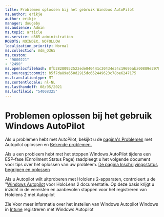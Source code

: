 ```yaml
---
title: Problemen oplossen bij het gebruik Windows AutoPilot
ms.author: erikje
author: erikje
manager: dougeby
ms.audience: Admin
ms.topic: article
ms.service: o365-administration
ROBOTS: NOINDEX, NOFOLLOW
localization_priority: Normal
ms.collection: Adm_O365
ms.custom:
- "9000221"
- "2490"
ms.openlocfilehash: 8fb28280952522ede040441c20434e34c19695aba00889e2978ed98ef1544819
ms.sourcegitcommit: b5f7da89a650d2915dc652449623c78be6247175
ms.translationtype: MT
ms.contentlocale: nl-NL
ms.lasthandoff: 08/05/2021
ms.locfileid: "54008325"
---
```

# <a name="troubleshoot-issues-when-using-windows-autopilot"></a>Problemen oplossen bij het gebruik Windows AutoPilot

Als u problemen hebt met AutoPilot, bekijkt u de [pagina's Problemen](https://docs.microsoft.com/windows/deployment/windows-autopilot/troubleshooting) met Autopilot oplossen en [Bekende problemen.](https://docs.microsoft.com/windows/deployment/windows-autopilot/known-issues)

Als u een probleem hebt met het stoppen Windows AutoPilot tijdens een ESP-fase (Enrollment Status Page) raadpleegt u het volgende document voor tips over het oplossen van uw probleem. [De pagina Inschrijvingsstatus begrijpen en oplossen](https://docs.microsoft.com/troubleshoot/mem/intune/understand-troubleshoot-esp)

Als u Autopilot wilt uitproberen met Hololens 2-apparaten, controleert u de "[Windows Autopilot](https://docs.microsoft.com/hololens/hololens2-autopilot) voor HoloLens 2 documentatie. Op deze basis krijgt u inzicht in de vereisten en aanbevolen stappen voor het registreren van Hololens 2 met Autopilot  

Zie Voor meer informatie over het instellen van Windows Autopilot Windows in [Intune](https://docs.microsoft.com/intune/enrollment/enrollment-autopilot) registreren met Windows Autopilot